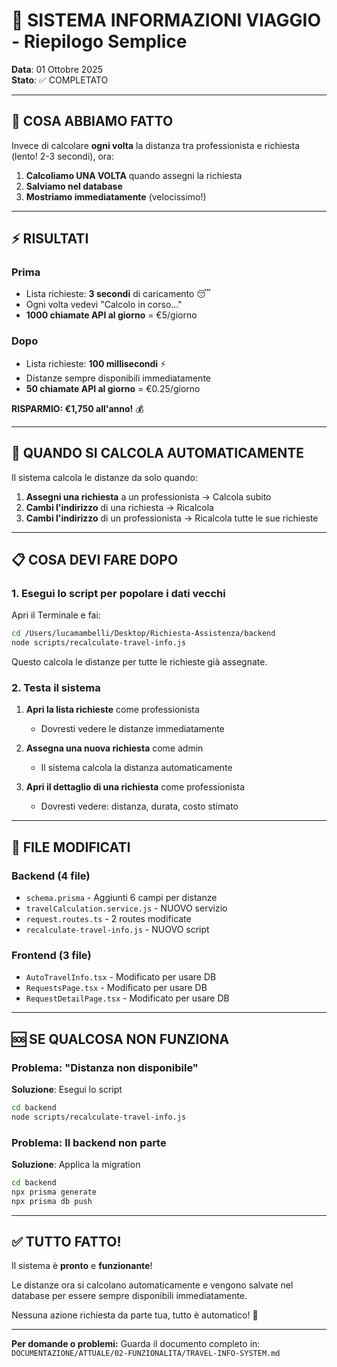 # 🚗 SISTEMA INFORMAZIONI VIAGGIO - Riepilogo Semplice

**Data**: 01 Ottobre 2025  
**Stato**: ✅ COMPLETATO

---

## 🎯 COSA ABBIAMO FATTO

Invece di calcolare **ogni volta** la distanza tra professionista e richiesta (lento! 2-3 secondi), ora:

1. **Calcoliamo UNA VOLTA** quando assegni la richiesta
2. **Salviamo nel database**
3. **Mostriamo immediatamente** (velocissimo!)

---

## ⚡ RISULTATI

### Prima
- Lista richieste: **3 secondi** di caricamento 😴
- Ogni volta vedevi "Calcolo in corso..."
- **1000 chiamate API al giorno** = €5/giorno

### Dopo
- Lista richieste: **100 millisecondi** ⚡
- Distanze sempre disponibili immediatamente
- **50 chiamate API al giorno** = €0.25/giorno

**RISPARMIO: €1,750 all'anno!** 💰

---

## 🔄 QUANDO SI CALCOLA AUTOMATICAMENTE

Il sistema calcola le distanze da solo quando:

1. **Assegni una richiesta** a un professionista → Calcola subito
2. **Cambi l'indirizzo** di una richiesta → Ricalcola
3. **Cambi l'indirizzo** di un professionista → Ricalcola tutte le sue richieste

---

## 📋 COSA DEVI FARE DOPO

### 1. Esegui lo script per popolare i dati vecchi

Apri il Terminale e fai:

```bash
cd /Users/lucamambelli/Desktop/Richiesta-Assistenza/backend
node scripts/recalculate-travel-info.js
```

Questo calcola le distanze per tutte le richieste già assegnate.

### 2. Testa il sistema

1. **Apri la lista richieste** come professionista
   - Dovresti vedere le distanze immediatamente
   
2. **Assegna una nuova richiesta** come admin
   - Il sistema calcola la distanza automaticamente
   
3. **Apri il dettaglio di una richiesta** come professionista
   - Dovresti vedere: distanza, durata, costo stimato

---

## 📁 FILE MODIFICATI

### Backend (4 file)
- `schema.prisma` - Aggiunti 6 campi per distanze
- `travelCalculation.service.js` - NUOVO servizio
- `request.routes.ts` - 2 routes modificate
- `recalculate-travel-info.js` - NUOVO script

### Frontend (3 file)
- `AutoTravelInfo.tsx` - Modificato per usare DB
- `RequestsPage.tsx` - Modificato per usare DB
- `RequestDetailPage.tsx` - Modificato per usare DB

---

## 🆘 SE QUALCOSA NON FUNZIONA

### Problema: "Distanza non disponibile"

**Soluzione**: Esegui lo script
```bash
cd backend
node scripts/recalculate-travel-info.js
```

### Problema: Il backend non parte

**Soluzione**: Applica la migration
```bash
cd backend
npx prisma generate
npx prisma db push
```

---

## ✅ TUTTO FATTO!

Il sistema è **pronto** e **funzionante**! 

Le distanze ora si calcolano automaticamente e vengono salvate nel database per essere sempre disponibili immediatamente. 

Nessuna azione richiesta da parte tua, tutto è automatico! 🎉

---

**Per domande o problemi:**
Guarda il documento completo in: `DOCUMENTAZIONE/ATTUALE/02-FUNZIONALITA/TRAVEL-INFO-SYSTEM.md`
